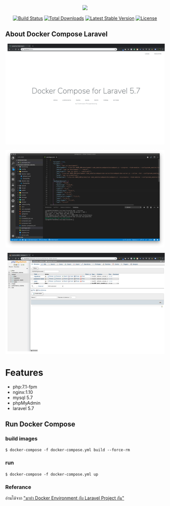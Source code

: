 <p align="center"><img src="https://laravel.com/assets/img/components/logo-laravel.svg"></p>

<p align="center">
<a href="https://travis-ci.org/laravel/framework"><img src="https://travis-ci.org/laravel/framework.svg" alt="Build Status"></a>
<a href="https://packagist.org/packages/laravel/framework"><img src="https://poser.pugx.org/laravel/framework/d/total.svg" alt="Total Downloads"></a>
<a href="https://packagist.org/packages/laravel/framework"><img src="https://poser.pugx.org/laravel/framework/v/stable.svg" alt="Latest Stable Version"></a>
<a href="https://packagist.org/packages/laravel/framework"><img src="https://poser.pugx.org/laravel/framework/license.svg" alt="License"></a>
</p>

## About Docker Compose Laravel

<p align="center"><img src ="./screenshots/screenshot_1.png" /></p>
<p align="center"><img src ="./screenshots/screenshot_2.png" /></p>
<p align="center"><img src ="./screenshots/screenshot_3.png" /></p>

# Features

- php:7.1-fpm
- nginx:1.10
- mysql 5.7
- phpMyAdmin
- laravel 5.7

## Run Docker Compose

### build images

 `$ docker-compose -f docker-compose.yml build --force-rm`

### run

`$ docker-compose -f docker-compose.yml up`

### Referance

อ่านได้จาก ["มาทำ Docker Environment กับ Laravel Project กัน"](https://medium.com/@jinawongjino/%E0%B8%A1%E0%B8%B2%E0%B8%97%E0%B8%B3-docker-environment-%E0%B8%81%E0%B8%B1%E0%B8%9A-laravel-project-%E0%B8%81%E0%B8%B1%E0%B8%99-25feb02e720f)
